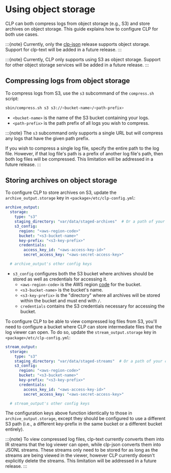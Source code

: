 # Using object storage

CLP can both compress logs from object storage (e.g., S3) and store archives on object storage. This
guide explains how to configure CLP for both use cases.

:::{note}
Currently, only the [clp-json][release-choices] release supports object storage. Support for
clp-text will be added in a future release.
:::

:::{note}
Currently, CLP only supports using S3 as object storage. Support for other object storage services
will be added in a future release.
:::

## Compressing logs from object storage

To compress logs from S3, use the `s3` subcommand of the `compress.sh` script:

```bash
sbin/compress.sh s3 s3://<bucket-name>/<path-prefix>
```

* `<bucket-name>` is the name of the S3 bucket containing your logs.
* `<path-prefix>` is the path prefix of all logs you wish to compress.

:::{note}
The `s3` subcommand only supports a single URL but will compress any logs that have the given path
prefix.

If you wish to compress a single log file, specify the entire path to the log file. However, if that
log file's path is a prefix of another log file's path, then both log files will be compressed. This
limitation will be addressed in a future release.
:::

## Storing archives on object storage

To configure CLP to store archives on S3, update the `archive_output.storage` key in
`<package>/etc/clp-config.yml`:

```yaml
archive_output:
  storage:
    type: "s3"
    staging_directory: "var/data/staged-archives"  # Or a path of your choosing
    s3_config:
      region: "<aws-region-code>"
      bucket: "<s3-bucket-name>"
      key-prefix: "<s3-key-prefix>"
      credentials:
        access_key_id: "<aws-access-key-id>"
        secret_access_key: "<aws-secret-access-key>"

  # archive_output's other config keys
```

* `s3_config` configures both the S3 bucket where archives should be stored as well as credentials
  for accessing it.
  * `<aws-region-code>` is the AWS region [code][aws-region-codes] for the bucket.
  * `<s3-bucket-name>` is the bucket's name.
  * `<s3-key-prefix>` is the "directory" where all archives will be stored within the bucket and
    must end with `/`.
  * `credentials` contains the S3 credentials necessary for accessing the bucket.

To configure CLP to be able to view compressed log files from S3, you'll need to configure a bucket
where CLP can store intermediate files that the log viewer can open. To do so, update the
`stream_output.storage` key in `<package>/etc/clp-config.yml`:

```yaml
stream_output:
  storage:
    type: "s3"
    staging_directory: "var/data/staged-streams"  # Or a path of your choosing
    s3_config:
      region: "<aws-region-code>"
      bucket: "<s3-bucket-name>"
      key-prefix: "<s3-key-prefix>"
      credentials:
        access_key_id: "<aws-access-key-id>"
        secret_access_key: "<aws-secret-access-key>"

  # stream_output's other config keys
```

The configuration keys above function identically to those in `archive_output.storage`, except they
should be configured to use a different S3 path (i.e., a different key-prefix in the same bucket or
a different bucket entirely).

:::{note}
To view compressed log files, clp-text currently converts them into IR streams that the log viewer
can open, while clp-json converts them into JSONL streams. These streams only need to be stored for
as long as the streams are being viewed in the viewer, however CLP currently doesn't explicitly
delete the streams. This limitation will be addressed in a future release.
:::

[aws-region-codes]: https://docs.aws.amazon.com/AmazonRDS/latest/UserGuide/Concepts.RegionsAndAvailabilityZones.html#Concepts.RegionsAndAvailabilityZones.Availability
[release-choices]: http://localhost:8080/user-guide/quick-start-cluster-setup/index.html#choosing-a-release
